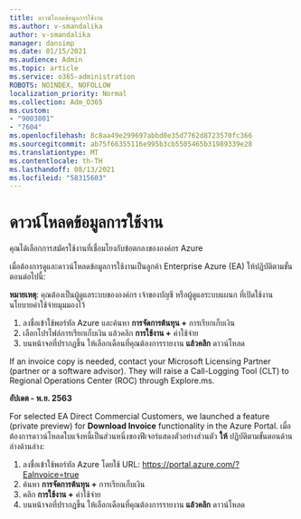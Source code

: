 ```yaml
---
title: ดาวน์โหลดข้อมูลการใช้งาน
ms.author: v-smandalika
author: v-smandalika
manager: dansimp
ms.date: 01/15/2021
ms.audience: Admin
ms.topic: article
ms.service: o365-administration
ROBOTS: NOINDEX, NOFOLLOW
localization_priority: Normal
ms.collection: Adm_O365
ms.custom:
- "9003801"
- "7604"
ms.openlocfilehash: 8c8aa49e299697abbd0e35d7762d8723570fc366
ms.sourcegitcommit: ab75f66355116e995b3cb5505465b31989339e28
ms.translationtype: MT
ms.contentlocale: th-TH
ms.lasthandoff: 08/13/2021
ms.locfileid: "58315603"
---
```

# <a name="download-usage-data"></a>ดาวน์โหลดข้อมูลการใช้งาน

คุณได้เลือกการสมัครใช้งานที่เชื่อมโยงกับข้อตกลงขององค์กร Azure

เมื่อต้องการดูและดาวน์โหลดข้อมูลการใช้งานเป็นลูกค้า Enterprise Azure (EA) ให้ปฏิบัติตามขั้นตอนต่อไปนี้:

**หมายเหตุ**: คุณต้องเป็นผู้ดูแลระบบขององค์กร เจ้าของบัญชี หรือผู้ดูแลระบบแผนก ที่เปิดใช้งานนโยบายค่าใช้จ่ายมุมมองไว้ 

1. ลงชื่อเข้าใช้พอร์ทัล Azure และค้นหา **การจัดการต้นทุน +** การเรียกเก็บเงิน
2. เลือกโปรไฟล์การเรียกเก็บเงิน แล้วคลิก **การใช้งาน +** ค่าใช้จ่าย
3. บนหน้าจอที่ปรากฏขึ้น ให้เลือกเดือนที่คุณต้องการรายงาน **แล้วคลิก** ดาวน์โหลด

If an invoice copy is needed, contact your Microsoft Licensing Partner (partner or a software advisor). They will raise a Call-Logging Tool (CLT) to Regional Operations Center (ROC) through Explore.ms.

**อัปเดต - พ.ย. 2563**

For selected EA Direct Commercial Customers, we launched a feature (private preview) for **Download Invoice** functionality in the Azure Portal. เมื่อต้องการดาวน์โหลดใบแจ้งหนี้เป็นส่วนหนึ่งของฟีเจอร์แสดงตัวอย่างส่วนตัว **ให้** ปฏิบัติตามขั้นตอนด้านล่างด้านล่าง:

1. ลงชื่อเข้าใช้พอร์ทัล Azure โดยใช้ URL: https://portal.azure.com/?EaInvoice=true 
2. ค้นหา **การจัดการต้นทุน +** การเรียกเก็บเงิน 
3. คลิก **การใช้งาน +** ค่าใช้จ่าย 
4. บนหน้าจอที่ปรากฏขึ้น ให้เลือกเดือนที่คุณต้องการรายงาน **แล้วคลิก** ดาวน์โหลด